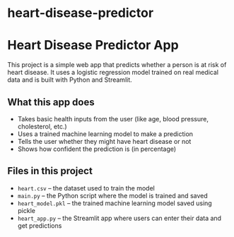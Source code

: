 # heart-disease-predictor
# Heart Disease Predictor App

This project is a simple web app that predicts whether a person is at risk of heart disease. It uses a logistic regression model trained on real medical data and is built with Python and Streamlit.

## What this app does

- Takes basic health inputs from the user (like age, blood pressure, cholesterol, etc.)
- Uses a trained machine learning model to make a prediction
- Tells the user whether they might have heart disease or not
- Shows how confident the prediction is (in percentage)

## Files in this project

- `heart.csv` – the dataset used to train the model
- `main.py` – the Python script where the model is trained and saved
- `heart_model.pkl` – the trained machine learning model saved using pickle
- `heart_app.py` – the Streamlit app where users can enter their data and get predictions
